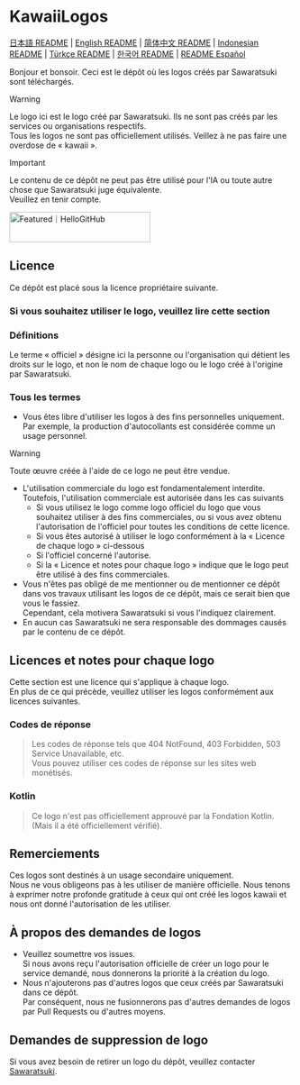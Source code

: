 # KawaiiLogos

[日本語 README](./README.md) | [English README](/README_EN.md) | [简体中文 README](/README-zhHans.md) | [Indonesian README](/README-ID.md) | [Türkçe README](/README-tr.md) | [한국어 README](/README-kr.md) | [README Español](/README-es.md)

Bonjour et bonsoir. Ceci est le dépôt où les logos créés par Sawaratsuki sont téléchargés.

> [!WARNING]
 Le logo ici est le logo créé par Sawaratsuki. Ils ne sont pas créés par les services ou organisations respectifs.  
 Tous les logos ne sont pas officiellement utilisés.
 Veillez à ne pas faire une overdose de « kawaii ».

> [!IMPORTANT]
 Le contenu de ce dépôt ne peut pas être utilisé pour l'IA ou toute autre chose que Sawaratsuki juge équivalente.  
 Veuillez en tenir compte.

 <a href="https://hellogithub.com/repository/88d2fabe0d6949b88bd5cc181618c8a3" target="_blank"><img src="https://abroad.hellogithub.com/v1/widgets/recommend.svg?rid=88d2fabe0d6949b88bd5cc181618c8a3&claim_uid=LcBfQDvu13tNTd2" alt="Featured｜HelloGitHub" style="width: 250px; height: 54px;" width="250" height="54" /></a>

## Licence

Ce dépôt est placé sous la licence propriétaire suivante.

### Si vous souhaitez utiliser le logo, veuillez lire cette section

### Définitions

Le terme « officiel » désigne ici la personne ou l'organisation qui détient les droits sur le logo, et non le nom de chaque logo ou le logo créé à l'origine par Sawaratsuki.

### Tous les termes

- Vous êtes libre d'utiliser les logos à des fins personnelles uniquement.  
Par exemple, la production d'autocollants est considérée comme un usage personnel.

> [!WARNING]
 Toute œuvre créée à l'aide de ce logo ne peut être vendue.

- L'utilisation commerciale du logo est fondamentalement interdite.  
Toutefois, l'utilisation commerciale est autorisée dans les cas suivants
  - Si vous utilisez le logo comme logo officiel du logo que vous souhaitez utiliser à des fins commerciales, ou si vous avez obtenu l'autorisation de l'officiel pour toutes les conditions de cette licence.  
  - Si vous êtes autorisé à utiliser le logo conformément à la « Licence de chaque logo » ci-dessous
  - Si l'officiel concerné l'autorise.
  - Si la « Licence et notes pour chaque logo » indique que le logo peut être utilisé à des fins commerciales.
- Vous n'êtes pas obligé de me mentionner ou de mentionner ce dépôt dans vos travaux utilisant les logos de ce dépôt, mais ce serait bien que vous le fassiez.  
  Cependant, cela motivera Sawaratsuki si vous l'indiquez clairement.
- En aucun cas Sawaratsuki ne sera responsable des dommages causés par le contenu de ce dépôt.

## Licences et notes pour chaque logo

Cette section est une licence qui s'applique à chaque logo.  
En plus de ce qui précède, veuillez utiliser les logos conformément aux licences suivantes.

### Codes de réponse

> Les codes de réponse tels que 404 NotFound, 403 Forbidden, 503 Service Unavailable, etc.  
Vous pouvez utiliser ces codes de réponse sur les sites web monétisés.

### Kotlin

> Ce logo n'est pas officiellement approuvé par la Fondation Kotlin.  
(Mais il a été officiellement vérifié).

## Remerciements

Ces logos sont destinés à un usage secondaire uniquement.  
Nous ne vous obligeons pas à les utiliser de manière officielle.
Nous tenons à exprimer notre profonde gratitude à ceux qui ont créé les logos kawaii et nous ont donné l'autorisation de les utiliser.

## À propos des demandes de logos

- Veuillez soumettre vos issues.  
Si nous avons reçu l'autorisation officielle de créer un logo pour le service demandé, nous donnerons la priorité à la création du logo.
- Nous n'ajouterons pas d'autres logos que ceux créés par Sawaratsuki dans ce dépôt.  
  Par conséquent, nous ne fusionnerons pas d'autres demandes de logos par Pull Requests ou d'autres moyens.

## Demandes de suppression de logo

Si vous avez besoin de retirer un logo du dépôt, veuillez contacter [Sawaratsuki](https://x.com/sawaratsuki1004).

